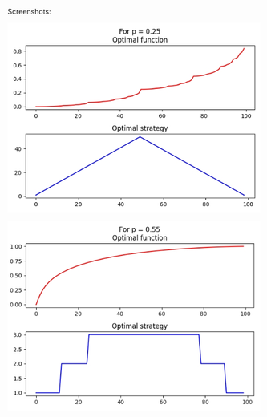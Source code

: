 Screenshots:

![alt tag](https://raw.githubusercontent.com/fedotov2a/TSU/master/ML/Coin/p_025.jpg)


![alt tag](https://raw.githubusercontent.com/fedotov2a/TSU/master/ML/Coin/p_055.jpg)
